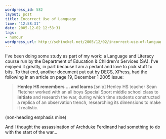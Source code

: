 ```yaml
--- 
wordpress_id: 582
layout: post
title: Incorrect Use of Language
time: "12:58:31"
date: 2005-12-02 12:58:31
tags: 
- humour
wordpress_url: http://schinckel.net/2005/12/02/incorrect-use-of-language/
---
```

I've been doing some study as part of my work: a Language and Literacy course run by the Department of Education & Children's Services (SA). I've enjoyed it greatly, in part because I am a pedant and love to pick stuff to bits. To that end, another document put out by DECS, XPress, had the following in an article on page 19, December 1 2005 issue: 

> **Henley HS remembers ... and learns** \[snip\] Henley HS teacher Sean Fletcher worked with an all boys Special Sport middle school class to __initiate__ and research the war, during which time students constructed a replica of an observation trench, researching its dimensions to make it realistic.

(non-heading emphasis mine)

And I thought the assassination of Archduke Ferdinand had something to do with the start of the war... 
